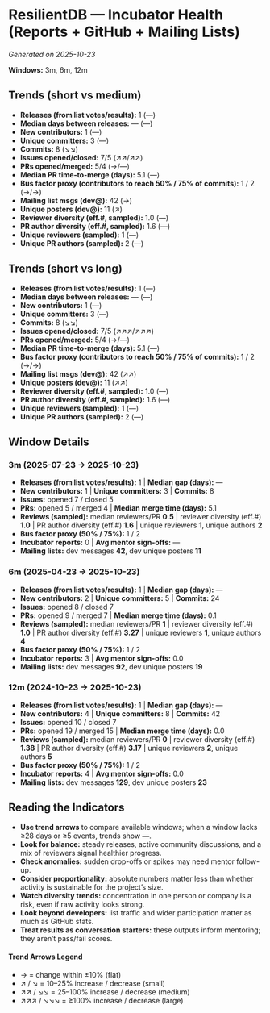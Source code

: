 # ResilientDB — Incubator Health (Reports + GitHub + Mailing Lists)
_Generated on 2025-10-23_

**Windows:** 3m, 6m, 12m

## Trends (short vs medium)

- **Releases (from list votes/results):** 1 (—)
- **Median days between releases:** — (—)
- **New contributors:** 1 (—)
- **Unique committers:** 3 (—)
- **Commits:** 8 (↘↘)
- **Issues opened/closed:** 7/5 (↗↗/↗↗)
- **PRs opened/merged:** 5/4 (→/—)
- **Median PR time-to-merge (days):** 5.1 (—)
- **Bus factor proxy (contributors to reach 50% / 75% of commits):** 1 / 2 (→/→)
- **Mailing list msgs (dev@):** 42 (→)
- **Unique posters (dev@):** 11 (↗)
- **Reviewer diversity (eff.#, sampled):** 1.0 (—)
- **PR author diversity (eff.#, sampled):** 1.6 (—)
- **Unique reviewers (sampled):** 1 (—)
- **Unique PR authors (sampled):** 2 (—)

## Trends (short vs long)

- **Releases (from list votes/results):** 1 (—)
- **Median days between releases:** — (—)
- **New contributors:** 1 (—)
- **Unique committers:** 3 (—)
- **Commits:** 8 (↘↘)
- **Issues opened/closed:** 7/5 (↗↗↗/↗↗↗)
- **PRs opened/merged:** 5/4 (→/—)
- **Median PR time-to-merge (days):** 5.1 (—)
- **Bus factor proxy (contributors to reach 50% / 75% of commits):** 1 / 2 (→/→)
- **Mailing list msgs (dev@):** 42 (↗↗)
- **Unique posters (dev@):** 11 (↗↗)
- **Reviewer diversity (eff.#, sampled):** 1.0 (—)
- **PR author diversity (eff.#, sampled):** 1.6 (—)
- **Unique reviewers (sampled):** 1 (—)
- **Unique PR authors (sampled):** 2 (—)

## Window Details
### 3m  (2025-07-23 → 2025-10-23)
- **Releases (from list votes/results):** 1  |  **Median gap (days):** —
- **New contributors:** 1  |  **Unique committers:** 3  |  **Commits:** 8
- **Issues:** opened 7 / closed 5
- **PRs:** opened 5 / merged 4  |  **Median merge time (days):** 5.1
- **Reviews (sampled):** median reviewers/PR **0.5**  |  reviewer diversity (eff.#) **1.0**  |  PR author diversity (eff.#) **1.6**  |  unique reviewers **1**, unique authors **2**
- **Bus factor proxy (50% / 75%):** 1 / 2
- **Incubator reports:** 0  |  **Avg mentor sign-offs:** —
- **Mailing lists:** dev messages **42**, dev unique posters **11**

### 6m  (2025-04-23 → 2025-10-23)
- **Releases (from list votes/results):** 1  |  **Median gap (days):** —
- **New contributors:** 2  |  **Unique committers:** 5  |  **Commits:** 24
- **Issues:** opened 8 / closed 7
- **PRs:** opened 9 / merged 7  |  **Median merge time (days):** 0.1
- **Reviews (sampled):** median reviewers/PR **1**  |  reviewer diversity (eff.#) **1.0**  |  PR author diversity (eff.#) **3.27**  |  unique reviewers **1**, unique authors **4**
- **Bus factor proxy (50% / 75%):** 1 / 2
- **Incubator reports:** 3  |  **Avg mentor sign-offs:** 0.0
- **Mailing lists:** dev messages **92**, dev unique posters **19**

### 12m  (2024-10-23 → 2025-10-23)
- **Releases (from list votes/results):** 1  |  **Median gap (days):** —
- **New contributors:** 4  |  **Unique committers:** 8  |  **Commits:** 42
- **Issues:** opened 10 / closed 7
- **PRs:** opened 19 / merged 15  |  **Median merge time (days):** 0.0
- **Reviews (sampled):** median reviewers/PR **0**  |  reviewer diversity (eff.#) **1.38**  |  PR author diversity (eff.#) **3.17**  |  unique reviewers **2**, unique authors **5**
- **Bus factor proxy (50% / 75%):** 1 / 2
- **Incubator reports:** 4  |  **Avg mentor sign-offs:** 0.0
- **Mailing lists:** dev messages **129**, dev unique posters **23**

## Reading the Indicators
- **Use trend arrows** to compare available windows; when a window lacks ≥28 days or ≥5 events, trends show **—**.
- **Look for balance:** steady releases, active community discussions, and a mix of reviewers signal healthier progress.
- **Check anomalies:** sudden drop-offs or spikes may need mentor follow-up.
- **Consider proportionality:** absolute numbers matter less than whether activity is sustainable for the project’s size.
- **Watch diversity trends:** concentration in one person or company is a risk, even if raw activity looks strong.
- **Look beyond developers:** list traffic and wider participation matter as much as GitHub stats.
- **Treat results as conversation starters:** these outputs inform mentoring; they aren’t pass/fail scores.

#### Trend Arrows Legend
- →  = change within ±10% (flat)
- ↗ / ↘ = 10–25% increase / decrease (small)
- ↗↗ / ↘↘ = 25–100% increase / decrease (medium)
- ↗↗↗ / ↘↘↘ = ≥100% increase / decrease (large)
